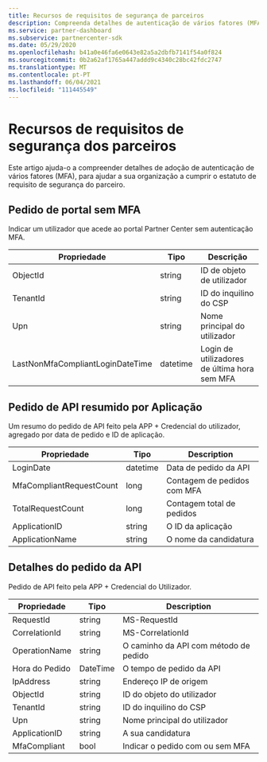 ```yaml
---
title: Recursos de requisitos de segurança de parceiros
description: Compreenda detalhes de autenticação de vários fatores (MFA) para satisfazer os Requisitos de Segurança dos Parceiros.
ms.service: partner-dashboard
ms.subservice: partnercenter-sdk
ms.date: 05/29/2020
ms.openlocfilehash: b41a0e46fa6e0643e82a5a2dbfb7141f54a0f824
ms.sourcegitcommit: 0b2a62af1765a447addd9c4340c28bc42fdc2747
ms.translationtype: MT
ms.contentlocale: pt-PT
ms.lasthandoff: 06/04/2021
ms.locfileid: "111445549"
---
```

# <a name="partner-security-requirements-resources"></a>Recursos de requisitos de segurança dos parceiros

Este artigo ajuda-o a compreender detalhes de adoção de autenticação de vários fatores (MFA), para ajudar a sua organização a cumprir o estatuto de requisito de segurança do parceiro. 

## <a name="portal-request-without-mfa"></a>Pedido de portal sem MFA

Indicar um utilizador que acede ao portal Partner Center sem autenticação MFA.

| Propriedade                            | Tipo            | Descrição                           |
|-------------------------------------|-----------------|---------------------------------------|
| ObjectId                            | string          | ID de objeto de utilizador                        |
| TenantId                            | string          | ID do inquilino do CSP                         |
| Upn                                 | string          | Nome principal do utilizador                   |
| LastNonMfaCompliantLoginDateTime    | datetime        | Login de utilizadores de última hora sem MFA |


## <a name="api-request-summarized-by-application"></a>Pedido de API resumido por Aplicação

Um resumo do pedido de API feito pela APP + Credencial do utilizador, agregado por data de pedido e ID de aplicação.

| Propriedade                            | Tipo            | Description               |
|-------------------------------------|-----------------|---------------------------|
| LoginDate                           | datetime        | Data de pedido da API          |
| MfaCompliantRequestCount            | long            | Contagem de pedidos com MFA    |
| TotalRequestCount                   | long            | Contagem total de pedidos       |
| ApplicationID                       | string          | O ID da aplicação        |
| ApplicationName                     | string          | O nome da candidatura      |


## <a name="api-request-details"></a>Detalhes do pedido da API

Pedido de API feito pela APP + Credencial do Utilizador. 

| Propriedade                            | Tipo            | Description                              |
|-------------------------------------|-----------------|------------------------------------------|
| RequestId                           | string          | MS-RequestId                             |
| CorrelationId                       | string          | MS-CorrelationId                         |
| OperationName                       | string          | O caminho da API com método de pedido         |
| Hora do Pedido                     | DateTime        | O tempo de pedido da API                     |
| IpAddress                           | string          | Endereço IP de origem                        |
| ObjectId                            | string          | ID do objeto do utilizador                           |
| TenantId                            | string          | ID do inquilino do CSP                            |
| Upn                                 | string          | Nome principal do utilizador                      |
| ApplicationID                       | string          | A sua candidatura                         |
| MfaCompliant                        | bool            | Indicar o pedido com ou sem MFA |
